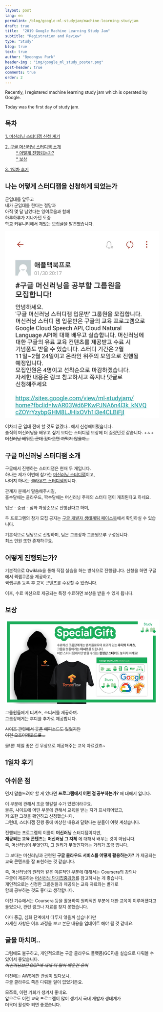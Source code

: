 ```yaml
---
layout: post
lang: en 
permalink: /blog/google-ml-studyjam/machine-learning-studyjam
draft: true
title:  "2019 Google Machine Learning Study Jam"
subtitle: "Registration and Review"
type: "Study"
blog: true
text: true
author: "Byeongsu Park"
header-img : "img/google_ml_study_poster.png"
post-header: true
comments: true
order: 2
---
```


Recently, I registered machine learning study jam which is operated by Google.
 
Today was the first day of study jam.


## 목차
[1. 머신러닝 스터디잼 신청 계기](#나는-어떻게-스터디잼을-신청하게-되었는가)

[2. 구글 머신러닝 스터디잼 소개](#구글-머신러닝-스터디잼-소개)  
      &nbsp;&nbsp;&nbsp;&nbsp;&nbsp;&nbsp;&nbsp;&nbsp;
      [* 어떻게 진행되는가?](#어떻게-진행되는가?)  
      &nbsp;&nbsp;&nbsp;&nbsp;&nbsp;&nbsp;&nbsp;&nbsp;
      [* 보상](#보상)  

[3.  1일차 후기](#1일차-후기)



## 나는 어떻게 스터디잼을 신청하게 되었는가
   군입대를 앞두고  
   내가 군입대를 한다는 절망과  
   아직 몇 달 남았다는 잉여로움과 함께  
   하루하루가 지나가던 도중  
   학교 커뮤니티에서 재밌는 모집글을 발견했습니다.  

   ![커뮤니티 모집글](img/everytime_google_studyjam_recruit.jpg)

   어차피 군 입대 전에 할 것도 없겠다.. 해서 신청해버렸습니다.  
   솔직히 머신러닝을 배우고 싶기 보다는 스터디잼 보상에 더 끌렸던것 같습니다. +ㅅ+   
   ~~머신러닝 배워도 군대 갔다오면 까먹지 않을까...~~ 

## 구글 머신러닝 스터디잼 소개
   구글에서 진행하는 스터디잼은 현재 두 개입니다.  
   하나는 제가 이번에 참가한 [머신러닝 스터디잼](https://sites.google.com/view/ml-studyjam/)이고,  
   나머지 하나는 [클라우드 스터디잼](https://sites.google.com/view/cloud-studyjam)입니다.  

   관계자 분께서 말씀해주시길,  
   홀수달에는 클라우드, 짝수달에는 머신러닝 주제의 스터디 잼이 개최된다고 하네요.

   입문 - 중급 - 심화 과정순으로 진행된다고 하며,  

   두 프로그램의 참가 모집 공지는 [구글 개발자 생태계팀 페이스북](https://www.facebook.com/gdgkorea/)에서 확인하실 수 있습니다.

   기본적으로 팀당으로 신청하며, 
   팀은 그룹장과 그룹원으루 구성됩니다.  
   최소 인원 또한 존재하구요.  

## 어떻게 진행되는가?
   기본적으로 Qwiklab을 통해 직접 실습을 하는 방식으로 진행됩니다.
   신청을 하면 구글에서 퀵랩쿠폰을 제공하고,  
   퀵랩쿠폰 등록 후 교육 콘텐츠를 수강할 수 있습니다.  

   이후, 수료 미션으로 제공되는 특정  수료하면 보상을 받을 수 있게 됩니다.

   

## 보상
   ![보상](img/reward.png)  

   그룹원들에게 티셔츠, 스티커를 재공하며.  
   그룹장에게는 후디를 추가로 제공합니다.  

   ~~사이즈 관련해서 웃픈 에피소드도 있었지만  
   이건 오프더레코드로...~~

   물!론! 제일 좋은 건 무상으로 제공해주는 교육 자료겠죠~

## 1일차 후기  

## 아쉬운 점 
  먼저 말씀드려야 할 게 있다면 **프로그램에서 어떤 걸 공부하는가?** 에 대해서 입니다.  

  이 부분에 관해서 조금 헷갈릴 수가 있겠더라구요.  
  물론, 사이트에 어떤 부분에 관해서 교육을 받는 지가 표시되어있고,  
  저 또한 그것을 확인하고 신청했습니다.  
  그런데, 스터디잼 진행 중에 예상한 내용과 달랐다는 분들이 여럿 계셨습니다.  

  진행되는 프로그램의 이름이 **머신러닝** 스터디잼이지만,  
  **제공되는 교육 콘텐츠**는 **머신러닝 그 자체** 에 대해서 배우는 것이 아닙니다.  
  즉, 머신러닝이 무엇인지, 그 원리가 무엇인지와는 거리가 조금 멉니다.  

  그 보다는 머신러닝과 관련된 **구글 클라우드 서비스를 어떻게 활용하는가?** 가 제공되는 교육 콘텐츠를 잘 표현하는 것 같습니다.  

  즉, 머신러닝의 원리와 같은 이론적인 부분에 대해서는 Coursera의 강의나  
  구글이 제공하는 [머신러닝 단기집중과정](https://developers.google.com/machine-learning/crash-course/?hl=ko)를 참고하시는 게 좋습니다.  
  개인적으로는 신청한 그룹원들과 제공되는 교육 자료와는 별개로   
  함께 공부하는 것도 좋다고 생각합니다.
  

  이전 기수에서는 Coursera 등을 활용하여 원리적인 부분에 대한 교육이 이루어졌다고 들었으나, 관련 링크나 자료를 찾지 못했습니다.


  아마 중급, 심화 단계에서 다루지 않을까 싶습니다만  
  자세한 사항은 이후 과정을 보고 본문 내용을 업데이트 해야 될 것 같네요.

## 글을 마치며..
  그럼에도 불구하고, 개인적으로는 구글 클라우드 플랫폼(GCP)을  실습으로 다뤄볼 수 있어서 좋았습니다.  
  _~~머신러닝보단 GCP에 대해 더 많이 배운건 유머~~_ 
  
  이전에는 AWS에만 관심이 있다보니,  
  구글 클라우드 쪽은 다뤄볼 일이 없었거든요.  

  모쪼록, 이런 기회가 생겨서 좋네요.  
  앞으로도 이런 교육 프로그램이 많이 생겨서 국내 개발자 생태계가  
  더욱더 활성화 되면 좋겠습니다.

  
 

  




  
  
  
 






   



